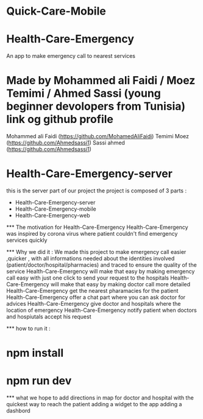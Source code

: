 # Quick-Care-Mobile
# Health-Care-Emergency
An app to make emergency call to nearest services 

# Made by Mohammed ali Faidi / Moez Temimi / Ahmed Sassi (young beginner devolopers from Tunisia) link og github profile
 Mohammed ali Faidi (https://github.com/MohamedAliFaidi)
Temimi Moez (https://github.com/Ahmedsassi1)
Sassi ahmed (https://github.com/Ahmedsassi1)
# Health-Care-Emergency-server 
this is the server part of our project 
the project is composed of 3 parts :
 *  Health-Care-Emergency-server
 *  Health-Care-Emergency-mobile
 *  Health-Care-Emergency-web

 *** The motivation for Health-Care-Emergency
 Health-Care-Emergency was inspired by corona virus where patient couldn't find emergency services quickly 

 *** Why we did it :
 We made this project to make emergency call easier ,quicker , with all informations needed about the identities involved (patient/doctor/hospital/pharmacies) and traced to ensure the quality of the service
 Health-Care-Emergency will make that easy by making emergency call easy with just one click to send your request to the hospitals
 Health-Care-Emergency will make that easy by making doctor call more detailed 
 Health-Care-Emergency get the nearest pharamacies for the patient 
 Health-Care-Emergency offer a chat part where you can ask doctor for advices 
 Health-Care-Emergency give doctor and hospitals where the location of emergency 
 Health-Care-Emergency notify patient when doctors and hospiutals accept his request

 *** how to run it :
  # npm install 
  # npm run dev 
 

  *** what we hope to add 
  directions in map for doctor and hospital with the quickest way to reach the patient
  adding a widget to the app 
  adding a dashbord 